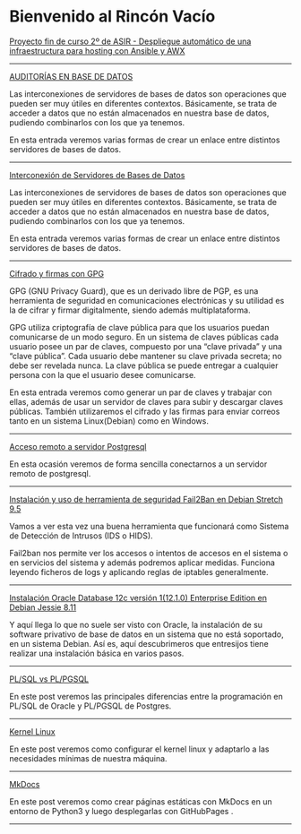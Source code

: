 # Bienvenido al Rincón Vacío

[Proyecto fin de curso 2º de ASIR - Despliegue automático de una infraestructura para hosting con Ansible y AWX](blog/proyecto.md#header1)

***

[AUDITORÍAS EN BASE DE DATOS](blog/auditoriasBBDD.md#header1)

Las interconexiones de servidores de bases de datos son operaciones que pueden ser muy útiles en diferentes contextos. Básicamente, se trata de acceder a datos que no están almacenados en nuestra base de datos, pudiendo combinarlos con los que ya tenemos.

En esta entrada veremos varias formas de crear un enlace entre distintos servidores de bases de datos.

***

[Interconexión de Servidores de Bases de Datos](blog/BBDD_1.md#header1)

Las interconexiones de servidores de bases de datos son operaciones que pueden ser muy útiles en diferentes contextos. Básicamente, se trata de acceder a datos que no están almacenados en nuestra base de datos, pudiendo combinarlos con los que ya tenemos.

En esta entrada veremos varias formas de crear un enlace entre distintos servidores de bases de datos.

***

[Cifrado y firmas con GPG](blog/gpg.md#header1)

GPG (GNU Privacy Guard), que es un derivado libre de PGP, es una herramienta de seguridad en comunicaciones electrónicas y su utilidad es la de cifrar y firmar digitalmente, siendo además multiplataforma.

GPG utiliza criptografía de clave pública para que los usuarios puedan comunicarse de un modo seguro. En un sistema de claves públicas cada usuario posee un par de claves, compuesto por una “clave privada” y una “clave pública”. Cada usuario debe mantener su clave privada secreta; no debe ser revelada nunca. La clave pública se puede entregar a cualquier persona con la que el usuario desee comunicarse.

En esta entrada veremos como generar un par de claves y trabajar con ellas, además de usar un servidor de claves para subir y descargar claves públicas. También utilizaremos el cifrado y las firmas para enviar correos tanto en un sistema Linux(Debian) como en Windows.

***

[Acceso remoto a servidor Postgresql](blog/postgresclient.md#header1)

En esta ocasión veremos de forma sencilla conectarnos a un servidor remoto de postgresql.

***

[Instalación y uso de herramienta de seguridad Fail2Ban en Debian Stretch 9.5  ](blog/fail2ban.md#header1)

Vamos a ver esta vez una buena herramienta que funcionará como Sistema de Detección de Intrusos (IDS o HIDS).

Fail2ban nos permite ver los accesos o intentos de accesos en el sistema o en servicios del sistema y además podremos aplicar medidas. Funciona leyendo ficheros de logs y aplicando reglas de iptables generalmente.

***

[Instalación Oracle Database 12c versión 1(12.1.0) Enterprise Edition en Debian Jessie 8.11  ](blog/oracleinstall.md#header1)

Y aquí llega lo que no suele ser visto con Oracle, la instalación de su software privativo de base de datos en un sistema que no está soportado, en un sistema Debian. Así es, aquí descubrimeros que entresijos tiene realizar una instalación básica en varios pasos.

***

[PL/SQL vs PL/PGSQL](blog/plpgsql.md#header1)

En este post veremos las principales diferencias entre la programación en PL/SQL de Oracle y PL/PGSQL de Postgres.

***

[Kernel Linux](blog/kernel.md#header1)

En este post veremos como configurar el kernel linux y adaptarlo a las necesidades mínimas de nuestra máquina.

***

[MkDocs](blog/mkdocs.md#header1)

En este post veremos como crear páginas estáticas con MkDocs en un entorno de Python3 y luego desplegarlas con GitHubPages .

***

